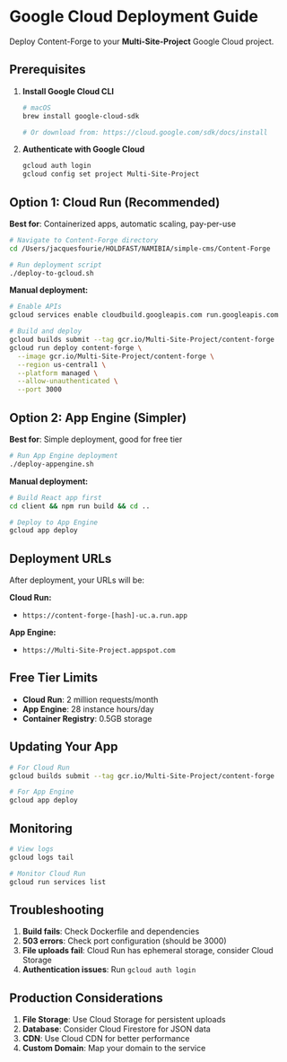 # Google Cloud Deployment Guide

Deploy Content-Forge to your **Multi-Site-Project** Google Cloud project.

## Prerequisites

1. **Install Google Cloud CLI**
   ```bash
   # macOS
   brew install google-cloud-sdk
   
   # Or download from: https://cloud.google.com/sdk/docs/install
   ```

2. **Authenticate with Google Cloud**
   ```bash
   gcloud auth login
   gcloud config set project Multi-Site-Project
   ```

## Option 1: Cloud Run (Recommended)

**Best for**: Containerized apps, automatic scaling, pay-per-use

```bash
# Navigate to Content-Forge directory
cd /Users/jacquesfourie/HOLDFAST/NAMIBIA/simple-cms/Content-Forge

# Run deployment script
./deploy-to-gcloud.sh
```

**Manual deployment:**
```bash
# Enable APIs
gcloud services enable cloudbuild.googleapis.com run.googleapis.com

# Build and deploy
gcloud builds submit --tag gcr.io/Multi-Site-Project/content-forge
gcloud run deploy content-forge \
  --image gcr.io/Multi-Site-Project/content-forge \
  --region us-central1 \
  --platform managed \
  --allow-unauthenticated \
  --port 3000
```

## Option 2: App Engine (Simpler)

**Best for**: Simple deployment, good for free tier

```bash
# Run App Engine deployment
./deploy-appengine.sh
```

**Manual deployment:**
```bash
# Build React app first
cd client && npm run build && cd ..

# Deploy to App Engine
gcloud app deploy
```

## Deployment URLs

After deployment, your URLs will be:

**Cloud Run:**
- `https://content-forge-[hash]-uc.a.run.app`

**App Engine:**
- `https://Multi-Site-Project.appspot.com`

## Free Tier Limits

- **Cloud Run**: 2 million requests/month
- **App Engine**: 28 instance hours/day
- **Container Registry**: 0.5GB storage

## Updating Your App

```bash
# For Cloud Run
gcloud builds submit --tag gcr.io/Multi-Site-Project/content-forge

# For App Engine  
gcloud app deploy
```

## Monitoring

```bash
# View logs
gcloud logs tail

# Monitor Cloud Run
gcloud run services list
```

## Troubleshooting

1. **Build fails**: Check Dockerfile and dependencies
2. **503 errors**: Check port configuration (should be 3000)
3. **File uploads fail**: Cloud Run has ephemeral storage, consider Cloud Storage
4. **Authentication issues**: Run `gcloud auth login`

## Production Considerations

1. **File Storage**: Use Cloud Storage for persistent uploads
2. **Database**: Consider Cloud Firestore for JSON data
3. **CDN**: Use Cloud CDN for better performance
4. **Custom Domain**: Map your domain to the service